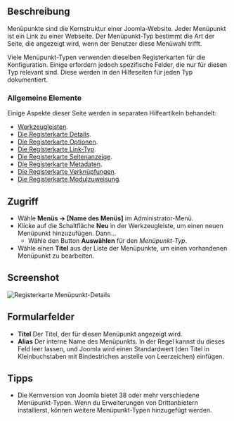 <!-- Filename: Help4.x:Menu_Item:_New_Item / Display title: Menüs: Neuer Menüpunkt -->

## Beschreibung

Menüpunkte sind die Kernstruktur einer Joomla-Website. Jeder Menüpunkt ist ein Link zu einer Webseite. Der Menüpunkt-Typ bestimmt die Art der Seite, die angezeigt wird, wenn der Benutzer diese Menüwahl trifft.

Viele Menüpunkt-Typen verwenden dieselben Registerkarten für die Konfiguration. Einige erfordern jedoch spezifische Felder, die nur für diesen Typ relevant sind. Diese werden in den Hilfeseiten für jeden Typ dokumentiert.

### Allgemeine Elemente

Einige Aspekte dieser Seite werden in separaten Hilfeartikeln behandelt:

* [Werkzeugleisten](jdocmanual?article=help/common-elements/toolbars).
* [Die Registerkarte Details](jdocmanual?article=help/menu-items-common/menu-item-details).
* [Die Registerkarte Optionen](jdocmanual?article=help/menu-items-common/menu-item-article-options).
* [Die Registerkarte Link-Typ](jdocmanual?article=help/menu-items-common/menu-item-link-type).
* [Die Registerkarte Seitenanzeige](jdocmanual?article=help/menu-items-common/menu-item-page-display).
* [Die Registerkarte Metadaten](jdocmanual?article=help/menu-items-common/menu-item-metadata).
* [Die Registerkarte Verknüpfungen](jdocmanual?article=help/common-elements/edit-associations).
* [Die Registerkarte Modulzuweisung](jdocmanual?article=help/menu-items-common/menu-item-module-assignment).

## Zugriff

- Wähle **Menüs → \[Name des Menüs\]** im Administrator-Menü.
- Klicke auf die Schaltfläche **Neu** in der Werkzeugleiste, um einen neuen Menüpunkt hinzuzufügen. Dann...
  - Wähle den Button **Auswählen** für den *Menüpunkt-Typ*.
- Wähle einen **Titel** aus der Liste der Menüpunkte, um einen vorhandenen Menüpunkt zu bearbeiten.

## Screenshot

![Registerkarte Menüpunkt-Details](../../../de/images/menu-items-common/menu-item-details.png)

## Formularfelder

- **Titel** Der Titel, der für diesen Menüpunkt angezeigt wird.
- **Alias** Der interne Name des Menüpunkts. In der Regel kannst du dieses Feld leer lassen, und Joomla wird einen Standardwert (den Titel in Kleinbuchstaben mit Bindestrichen anstelle von Leerzeichen) einfügen.

## Tipps

- Die Kernversion von Joomla bietet 38 oder mehr verschiedene Menüpunkt-Typen. Wenn du Erweiterungen von Drittanbietern installierst, können weitere Menüpunkt-Typen hinzugefügt werden.

